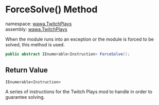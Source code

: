# ForceSolve\(\) Method

namespace: [wawa\.TwitchPlays](../../wawa.TwitchPlays.md)<br />
assembly: [wawa\.TwitchPlays](../../../wawa.TwitchPlays.md)

When the module runs into an exception or the module is forced to be solved, this method is used\.

```csharp
public abstract IEnumerable<Instruction> ForceSolve();
```

## Return Value

`IEnumerable<Instruction>`

A series of instructions for the Twitch Plays mod to handle in order to guarantee solving\.

